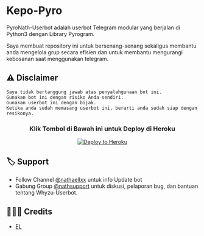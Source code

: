 # Kepo-Pyro

PyroNath-Userbot adalah userbot Telegram modular yang berjalan di Python3 dengan Library Pyrogram.

Saya membuat repository ini untuk bersenang-senang sekaligus membantu anda mengelola grup secara efisien dan untuk membantu mengurangi kebosanan saat menggunakan telegram.

## ⚠️ Disclaimer

```
Saya tidak bertanggung jawab atas penyalahgunaan bot ini.
Gunakan bot ini dengan risiko Anda sendiri.
Gunakan userbot ini dengan bijak.
Ketika anda sudah memasang userbot ini, berarti anda sudah siap dengan resikonya.
```

<h3 align="center">Klik Tombol di Bawah ini untuk Deploy di Heroku</h3>
<p align="center"><a href="https://dashboard.heroku.com/new?template=https://github.com/k3pob3t/nyariapa"><img src="https://www.herokucdn.com/deploy/button.png" alt="Deploy to Heroku" target="_blank"/></a></p>

## 🏷 Support

- Follow Channel [@nathaellxx](https://t.me/nathaellxx) untuk info Update bot 
- Gabung Group [@nathsupport](https://t.me/nathsupport) untuk diskusi, pelaporan bug, dan bantuan tentang Whyzu-Userbot.

## 👨🏻‍💻 Credits
-  [EL](https://github.com/nathxe)
